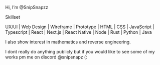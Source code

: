 Hi, I’m @SnipSnapzz

Skillset

UX/UI | Web Design | Wireframe | Prototype | HTML | CSS | JavaScript | Typescript | React | Next.js | React Native | Node | Rust | Python | Java 

I also show interest in mathematics and reverse engineering. 


I dont really do anything publicly but if you would like to see some of my works pm me on discord @snipsnapz (:
